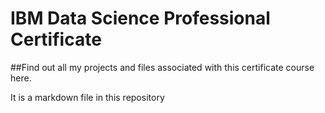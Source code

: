# IBM Data Science Professional Certificate

##Find out all my projects and files associated with this certificate course here.

It is a markdown file in this repository
